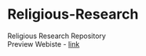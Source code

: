 # Religious-Research
Religious Research Repository \
Preview Webiste - [link](https://v0-glassmorphism-website-brown.vercel.app/)
